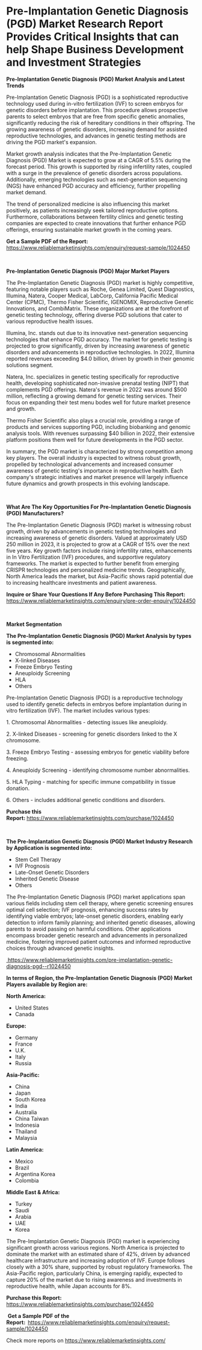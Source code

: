 <p><h1>Pre-Implantation Genetic Diagnosis (PGD) Market Research Report Provides Critical Insights that can help Shape Business Development and Investment Strategies</h1></p><p><strong>Pre-Implantation Genetic Diagnosis (PGD) Market Analysis and Latest Trends</strong></p>
<p><p>Pre-Implantation Genetic Diagnosis (PGD) is a sophisticated reproductive technology used during in-vitro fertilization (IVF) to screen embryos for genetic disorders before implantation. This procedure allows prospective parents to select embryos that are free from specific genetic anomalies, significantly reducing the risk of hereditary conditions in their offspring. The growing awareness of genetic disorders, increasing demand for assisted reproductive technologies, and advances in genetic testing methods are driving the PGD market's expansion.</p><p>Market growth analysis indicates that the Pre-Implantation Genetic Diagnosis (PGD) Market is expected to grow at a CAGR of 5.5% during the forecast period. This growth is supported by rising infertility rates, coupled with a surge in the prevalence of genetic disorders across populations. Additionally, emerging technologies such as next-generation sequencing (NGS) have enhanced PGD accuracy and efficiency, further propelling market demand. </p><p>The trend of personalized medicine is also influencing this market positively, as patients increasingly seek tailored reproductive options. Furthermore, collaborations between fertility clinics and genetic testing companies are expected to create innovations that further enhance PGD offerings, ensuring sustainable market growth in the coming years.</p></p>
<p><strong>Get a Sample PDF of the Report:&nbsp;</strong> <a href="https://www.reliablemarketinsights.com/enquiry/request-sample/1024450?utm_campaign=2396&utm_medium=2&utm_source=Github&utm_content=ia&utm_term=03032025&utm_id=pre-implantation-genetic-diagnosis-pgd">https://www.reliablemarketinsights.com/enquiry/request-sample/1024450</a></p>
<p>&nbsp;</p>
<p><strong>Pre-Implantation Genetic Diagnosis (PGD) Major Market Players</strong></p>
<p><p>The Pre-Implantation Genetic Diagnosis (PGD) market is highly competitive, featuring notable players such as Roche, Genea Limited, Quest Diagnostics, Illumina, Natera, Cooper Medical, LabCorp, California Pacific Medical Center (CPMC), Thermo Fisher Scientific, IGENOMIX, Reproductive Genetic Innovations, and CombiMatrix. These organizations are at the forefront of genetic testing technology, offering diverse PGD solutions that cater to various reproductive health issues.</p><p>Illumina, Inc. stands out due to its innovative next-generation sequencing technologies that enhance PGD accuracy. The market for genetic testing is projected to grow significantly, driven by increasing awareness of genetic disorders and advancements in reproductive technologies. In 2022, Illumina reported revenues exceeding $4.0 billion, driven by growth in their genomic solutions segment.</p><p>Natera, Inc. specializes in genetic testing specifically for reproductive health, developing sophisticated non-invasive prenatal testing (NIPT) that complements PGD offerings. Natera's revenue in 2022 was around $500 million, reflecting a growing demand for genetic testing services. Their focus on expanding their test menu bodes well for future market presence and growth.</p><p>Thermo Fisher Scientific also plays a crucial role, providing a range of products and services supporting PGD, including biobanking and genomic analysis tools. With revenues surpassing $40 billion in 2022, their extensive platform positions them well for future developments in the PGD sector.</p><p>In summary, the PGD market is characterized by strong competition among key players. The overall industry is expected to witness robust growth, propelled by technological advancements and increased consumer awareness of genetic testing's importance in reproductive health. Each company's strategic initiatives and market presence will largely influence future dynamics and growth prospects in this evolving landscape.</p></p>
<p>&nbsp;</p>
<p><strong>What Are The Key Opportunities For Pre-Implantation Genetic Diagnosis (PGD) Manufacturers?</strong></p>
<p><p>The Pre-Implantation Genetic Diagnosis (PGD) market is witnessing robust growth, driven by advancements in genetic testing technologies and increasing awareness of genetic disorders. Valued at approximately USD 250 million in 2023, it is projected to grow at a CAGR of 15% over the next five years. Key growth factors include rising infertility rates, enhancements in In Vitro Fertilization (IVF) procedures, and supportive regulatory frameworks. The market is expected to further benefit from emerging CRISPR technologies and personalized medicine trends. Geographically, North America leads the market, but Asia-Pacific shows rapid potential due to increasing healthcare investments and patient awareness.</p></p>
<p><strong>Inquire or Share Your Questions If Any Before Purchasing This Report:</strong> <a href="https://www.reliablemarketinsights.com/enquiry/pre-order-enquiry/1024450?utm_campaign=2396&utm_medium=2&utm_source=Github&utm_content=ia&utm_term=03032025&utm_id=pre-implantation-genetic-diagnosis-pgd">https://www.reliablemarketinsights.com/enquiry/pre-order-enquiry/1024450</a></p>
<p>&nbsp;</p>
<p><strong>Market Segmentation</strong></p>
<p><strong>The Pre-Implantation Genetic Diagnosis (PGD) Market Analysis by types is segmented into:</strong></p>
<p><ul><li>Chromosomal Abnormalities</li><li>X-linked Diseases</li><li>Freeze Embryo Testing</li><li>Aneuploidy Screening</li><li>HLA</li><li>Others</li></ul></p>
<p><p>Pre-Implantation Genetic Diagnosis (PGD) is a reproductive technology used to identify genetic defects in embryos before implantation during in vitro fertilization (IVF). The market includes various types: </p><p>1. Chromosomal Abnormalities - detecting issues like aneuploidy.</p><p>2. X-linked Diseases - screening for genetic disorders linked to the X chromosome.</p><p>3. Freeze Embryo Testing - assessing embryos for genetic viability before freezing.</p><p>4. Aneuploidy Screening - identifying chromosome number abnormalities.</p><p>5. HLA Typing - matching for specific immune compatibility in tissue donation.</p><p>6. Others - includes additional genetic conditions and disorders.</p></p>
<p><strong>Purchase this Report:&nbsp;</strong><a href="https://www.reliablemarketinsights.com/purchase/1024450?utm_campaign=2396&utm_medium=2&utm_source=Github&utm_content=ia&utm_term=03032025&utm_id=pre-implantation-genetic-diagnosis-pgd">https://www.reliablemarketinsights.com/purchase/1024450</a></p>
<p>&nbsp;</p>
<p><strong>The Pre-Implantation Genetic Diagnosis (PGD) Market Industry Research by Application is segmented into:</strong></p>
<p><ul><li>Stem Cell Therapy</li><li>IVF Prognosis</li><li>Late-Onset Genetic Disorders</li><li>Inherited Genetic Disease</li><li>Others</li></ul></p>
<p><p>The Pre-Implantation Genetic Diagnosis (PGD) market applications span various fields including stem cell therapy, where genetic screening ensures optimal cell selection; IVF prognosis, enhancing success rates by identifying viable embryos; late-onset genetic disorders, enabling early detection to inform family planning; and inherited genetic diseases, allowing parents to avoid passing on harmful conditions. Other applications encompass broader genetic research and advancements in personalized medicine, fostering improved patient outcomes and informed reproductive choices through advanced genetic insights.</p></p>
<p><a href="https://www.reliablemarketinsights.com/pre-implantation-genetic-diagnosis-pgd--r1024450?utm_campaign=2396&utm_medium=2&utm_source=Github&utm_content=ia&utm_term=03032025&utm_id=pre-implantation-genetic-diagnosis-pgd">&nbsp;https://www.reliablemarketinsights.com/pre-implantation-genetic-diagnosis-pgd--r1024450</a></p>
<p><strong>In terms of Region, the Pre-Implantation Genetic Diagnosis (PGD) Market Players available by Region are:</strong></p>
<p>
    <p> <strong> North America: </strong>
        <ul>
            <li>United States</li>
            <li>Canada</li>
        </ul>
        </p> 
    <p> <strong> Europe: </strong>
        <ul>
            <li>Germany</li>
            <li>France</li>
            <li>U.K.</li>
            <li>Italy</li>
            <li>Russia</li>
        </ul>
        </p> 
    <p> <strong> Asia-Pacific: </strong>
        <ul>
            <li>China</li>
            <li>Japan</li>
            <li>South Korea</li>
            <li>India</li>
            <li>Australia</li>
            <li>China Taiwan</li>
            <li>Indonesia</li>
            <li>Thailand</li>
            <li>Malaysia</li>
        </ul>
        </p> 
    <p> <strong> Latin America: </strong>
        <ul>
            <li>Mexico</li>
            <li>Brazil</li>
            <li>Argentina Korea</li>
            <li>Colombia</li>
        </ul>
        </p> 
    <p> <strong> Middle East & Africa: </strong>
        <ul>
            <li>Turkey</li>
            <li>Saudi</li>
            <li>Arabia</li>
            <li>UAE</li>
            <li>Korea</li>
        </ul>
    </p>
    </p>
<p><p>The Pre-Implantation Genetic Diagnosis (PGD) market is experiencing significant growth across various regions. North America is projected to dominate the market with an estimated share of 42%, driven by advanced healthcare infrastructure and increasing adoption of IVF. Europe follows closely with a 30% share, supported by robust regulatory frameworks. The Asia-Pacific region, particularly China, is emerging rapidly, expected to capture 20% of the market due to rising awareness and investments in reproductive health, while Japan accounts for 8%.</p></p>
<p><strong>Purchase this Report: </strong><a href="https://www.reliablemarketinsights.com/purchase/1024450?utm_campaign=2396&utm_medium=2&utm_source=Github&utm_content=ia&utm_term=03032025&utm_id=pre-implantation-genetic-diagnosis-pgd">https://www.reliablemarketinsights.com/purchase/1024450</a></p>
<p>&nbsp;<strong>Get a Sample PDF of the Report:&nbsp;&nbsp;</strong><a href="https://www.reliablemarketinsights.com/enquiry/request-sample/1024450?utm_campaign=2396&utm_medium=2&utm_source=Github&utm_content=ia&utm_term=03032025&utm_id=pre-implantation-genetic-diagnosis-pgd">https://www.reliablemarketinsights.com/enquiry/request-sample/1024450</a></p>
<p><strong></strong></p>
<p>Check more reports on <a href="https://www.reliablemarketinsights.com/?utm_campaign=2396&utm_medium=2&utm_source=Github&utm_content=ia&utm_term=03032025&utm_id=pre-implantation-genetic-diagnosis-pgd">https://www.reliablemarketinsights.com/</a></p>